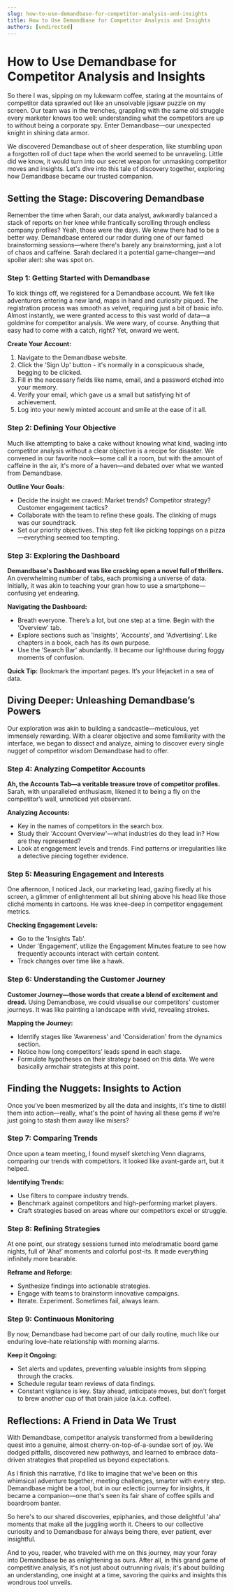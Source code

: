 ```yaml
---
slug: how-to-use-demandbase-for-competitor-analysis-and-insights
title: How to Use Demandbase for Competitor Analysis and Insights
authors: [undirected]
---
```



# How to Use Demandbase for Competitor Analysis and Insights

So there I was, sipping on my lukewarm coffee, staring at the mountains of competitor data sprawled out like an unsolvable jigsaw puzzle on my screen. Our team was in the trenches, grappling with the same old struggle every marketer knows too well: understanding what the competitors are up to without being a corporate spy. Enter Demandbase—our unexpected knight in shining data armor.

We discovered Demandbase out of sheer desperation, like stumbling upon a forgotten roll of duct tape when the world seemed to be unraveling. Little did we know, it would turn into our secret weapon for unmasking competitor moves and insights. Let's dive into this tale of discovery together, exploring how Demandbase became our trusted companion.

## Setting the Stage: Discovering Demandbase

Remember the time when Sarah, our data analyst, awkwardly balanced a stack of reports on her knee while frantically scrolling through endless company profiles? Yeah, those were the days. We knew there had to be a better way. Demandbase entered our radar during one of our famed brainstorming sessions—where there's barely any brainstorming, just a lot of chaos and caffeine. Sarah declared it a potential game-changer—and spoiler alert: she was spot on.

### Step 1: Getting Started with Demandbase

To kick things off, we registered for a Demandbase account. We felt like adventurers entering a new land, maps in hand and curiosity piqued. The registration process was smooth as velvet, requiring just a bit of basic info. Almost instantly, we were granted access to this vast world of data—a goldmine for competitor analysis. We were wary, of course. Anything that easy had to come with a catch, right? Yet, onward we went.

**Create Your Account:**

1. Navigate to the Demandbase website.
2. Click the 'Sign Up' button - it's normally in a conspicuous shade, begging to be clicked.
3. Fill in the necessary fields like name, email, and a password etched into your memory.
4. Verify your email, which gave us a small but satisfying hit of achievement.
5. Log into your newly minted account and smile at the ease of it all.

### Step 2: Defining Your Objective

Much like attempting to bake a cake without knowing what kind, wading into competitor analysis without a clear objective is a recipe for disaster. We convened in our favorite nook—some call it a room, but with the amount of caffeine in the air, it's more of a haven—and debated over what we wanted from Demandbase. 

**Outline Your Goals:**

- Decide the insight we craved: Market trends? Competitor strategy? Customer engagement tactics?
- Collaborate with the team to refine these goals. The clinking of mugs was our soundtrack.
- Set our priority objectives. This step felt like picking toppings on a pizza—everything seemed too tempting.

### Step 3: Exploring the Dashboard

**Demandbase's Dashboard was like cracking open a novel full of thrillers.** An overwhelming number of tabs, each promising a universe of data. Initially, it was akin to teaching your gran how to use a smartphone—confusing yet endearing. 

**Navigating the Dashboard:**

- Breath everyone. There’s a lot, but one step at a time. Begin with the 'Overview' tab.
- Explore sections such as 'Insights', 'Accounts', and 'Advertising'. Like chapters in a book, each has its own purpose.
- Use the 'Search Bar' abundantly. It became our lighthouse during foggy moments of confusion.

**Quick Tip:** Bookmark the important pages. It’s your lifejacket in a sea of data.

## Diving Deeper: Unleashing Demandbase’s Powers

Our exploration was akin to building a sandcastle—meticulous, yet immensely rewarding. With a clearer objective and some familiarity with the interface, we began to dissect and analyze, aiming to discover every single nugget of competitor wisdom Demandbase had to offer.

### Step 4: Analyzing Competitor Accounts

**Ah, the Accounts Tab—a veritable treasure trove of competitor profiles.** Sarah, with unparalleled enthusiasm, likened it to being a fly on the competitor’s wall, unnoticed yet observant.

**Analyzing Accounts:**

- Key in the names of competitors in the search box.
- Study their 'Account Overview'—what industries do they lead in? How are they represented?
- Look at engagement levels and trends. Find patterns or irregularities like a detective piecing together evidence.

### Step 5: Measuring Engagement and Interests

One afternoon, I noticed Jack, our marketing lead, gazing fixedly at his screen, a glimmer of enlightenment all but shining above his head like those cliché moments in cartoons. He was knee-deep in competitor engagement metrics.

**Checking Engagement Levels:**

- Go to the 'Insights Tab'.
- Under 'Engagement', utilize the Engagement Minutes feature to see how frequently accounts interact with certain content.
- Track changes over time like a hawk.

### Step 6: Understanding the Customer Journey

**Customer Journey—those words that create a blend of excitement and dread.** Using Demandbase, we could visualise our competitors' customer journeys. It was like painting a landscape with vivid, revealing strokes.

**Mapping the Journey:**

- Identify stages like 'Awareness' and 'Consideration' from the dynamics section.
- Notice how long competitors’ leads spend in each stage.
- Formulate hypotheses on their strategy based on this data. We were basically armchair strategists at this point.

## Finding the Nuggets: Insights to Action

Once you've been mesmerized by all the data and insights, it's time to distill them into action—really, what's the point of having all these gems if we're just going to stash them away like misers?

### Step 7: Comparing Trends

Once upon a team meeting, I found myself sketching Venn diagrams, comparing our trends with competitors. It looked like avant-garde art, but it helped.

**Identifying Trends:**

- Use filters to compare industry trends.
- Benchmark against competitors and high-performing market players.
- Craft strategies based on areas where our competitors excel or struggle.

### Step 8: Refining Strategies

At one point, our strategy sessions turned into melodramatic board game nights, full of 'Aha!’ moments and colorful post-its. It made everything infinitely more bearable.

**Reframe and Reforge:**

- Synthesize findings into actionable strategies.
- Engage with teams to brainstorm innovative campaigns.
- Iterate. Experiment. Sometimes fail, always learn.

### Step 9: Continuous Monitoring

By now, Demandbase had become part of our daily routine, much like our enduring love-hate relationship with morning alarms.

**Keep it Ongoing:**

- Set alerts and updates, preventing valuable insights from slipping through the cracks.
- Schedule regular team reviews of data findings.
- Constant vigilance is key. Stay ahead, anticipate moves, but don't forget to brew another cup of that brain juice (a.k.a. coffee).

## Reflections: A Friend in Data We Trust

With Demandbase, competitor analysis transformed from a bewildering quest into a genuine, almost cherry-on-top-of-a-sundae sort of joy. We dodged pitfalls, discovered new pathways, and learned to embrace data-driven strategies that propelled us beyond expectations.

As I finish this narrative, I'd like to imagine that we've been on this whimsical adventure together, meeting challenges, smarter with every step. Demandbase might be a tool, but in our eclectic journey for insights, it became a companion—one that's seen its fair share of coffee spills and boardroom banter.

So here's to our shared discoveries, epiphanies, and those delightful 'aha' moments that make all the juggling worth it. Cheers to our collective curiosity and to Demandbase for always being there, ever patient, ever insightful.

And to you, reader, who traveled with me on this journey, may your foray into Demandbase be as enlightening as ours. After all, in this grand game of competitive analysis, it's not just about outrunning rivals; it's about building an understanding, one insight at a time, savoring the quirks and insights this wondrous tool unveils.